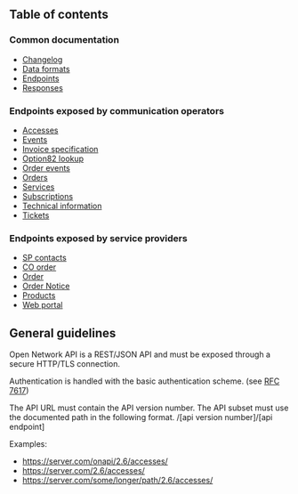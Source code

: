 ## Table of contents

### Common documentation

* [Changelog](changelog.md)
* [Data formats](common/dataformats.md)
* [Endpoints](common/endpoints.md)
* [Responses](common/responses.md)

### Endpoints exposed by communication operators

* [Accesses](spec/accesses.md)
* [Events](spec/events.md)
* [Invoice specification](spec/invoice_specification.md)
* [Option82 lookup](spec/option82_lookup.md)
* [Order events](spec/orderevents.md)
* [Orders](spec/orders.md)
* [Services](spec/services.md)
* [Subscriptions](spec/subscriptions.md)
* [Technical information](spec/technical_info.md)
* [Tickets](spec/tickets.md)

### Endpoints exposed by service providers

* [SP contacts](spec_sp/contacts.md)
* [CO order](spec_sp/coorder.md)
* [Order](spec_sp/order.md)
* [Order Notice](spec_sp/ordernotice.md)
* [Products](spec_sp/products.md)
* [Web portal](spec_sp/web_portal.md)

 
## General guidelines

Open Network API is a REST/JSON API and must be exposed through a secure HTTP/TLS connection.

Authentication is handled with the basic authentication scheme. (see [RFC 7617](https://tools.ietf.org/html/rfc7617))


The API URL must contain the API version number. The API subset must use the documented path in the following format.
/[api version number]/[api endpoint]

Examples: 
   * https://server.com/onapi/2.6/accesses/
   * https://server.com/2.6/accesses/ 
   * https://server.com/some/longer/path/2.6/accesses/
